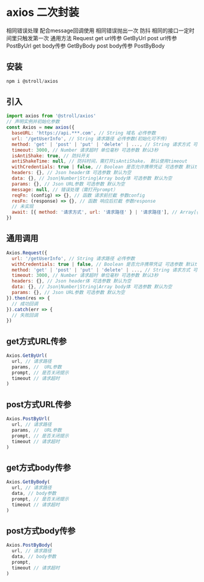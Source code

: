 # axios 二次封装
  相同错误处理   配合message回调使用 相同错误抛出一次
  防抖          相同的接口一定时间里只触发第一次
  通用方法        Request
  get url传参     GetByUrl
  post url传参    PostByUrl
  get body传参    GetByBody
  post body传参   PostByBody

## 安装

```js
npm i @stroll/axios

```
## 引入
```js
import axios from '@stroll/axios'
// 声明实例并初始化参数
const Axios = new axios({
  baseURL: 'https://api.***.com', // String 域名 必传参数
  url: '/getUserInfo', // String 请求路径 必传参数(初始化可不传)
  method: 'get' | 'post' | 'put' | 'delete' | ..., // String 请求方式 可选参数 默认get
  timeout: 3000, // Number 请求超时 单位毫秒 可选参数 默认3秒
  isAntiShake: true, // 防抖开关
  antiShakeTime: null, // 防抖时间，需打开isAntiShake， 默认使用timeout
  withCredentials: true | false, // Boolean 是否允许携带凭证 可选参数 默认true
  headers: {}, // Json header体 可选参数 默认为空
  data: {}, // Json|Number|String|Array body体 可选参数 默认为空
  params: {}, // Json URL参数 可选参数 默认为空
  message: null, // 错误处理（需打开prompt）
  reqFn: (config) => {}, // 函数 请求前拦截 参数config
  resFn: (response) => {}, // 函数 响应后拦截 参数response
  // 未实现
  await: [{ method: '请求方式', url: '请求路径' } | '请求路径'], // Array[{Json}|String] 需要同步的接口 方式为可选参数，路径为必传参数
})
```
## 通用调用
```js
Axios.Request({
  url: '/getUserInfo', // String 请求路径 必传参数
  withCredentials: true | false, // Boolean 是否允许携带凭证 可选参数 默认true
  method: 'get' | 'post' | 'put' | 'delete' | ..., // String 请求方式 可选参数 默认get
  timeout: 3000, // Number 请求超时 单位毫秒 可选参数 默认3秒
  headers: {}, // Json header体 可选参数 默认为空
  data: {}, // Json|Number|String|Array body体 可选参数 默认为空
  params: {}, // Json URL参数 可选参数 默认为空
}).then(res => {
  // 成功回调
}).catch(err => {
  // 失败回调
})
```

## get方式URL传参
```js
Axios.GetByUrl(
  url, // 请求路径
  params, //  URL参数
  prompt, // 是否关闭提示
  timeout // 请求超时
)
```

## post方式URL传参
```js
Axios.PostByUrl(
  url, // 请求路径
  params, //  URL参数
  prompt, // 是否关闭提示
  timeout // 请求超时
)
```
## get方式body传参
```js
Axios.GetByBody(
  url, // 请求路径
  data, // body参数
  prompt, // 是否关闭提示
  timeout // 请求超时
)
```

## post方式body传参
```js
Axios.PostByBody(
  url, // 请求路径
  data, // body参数
  prompt,
  timeout // 请求超时
)
```